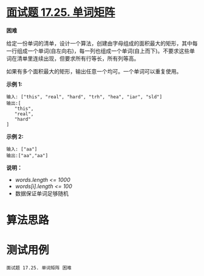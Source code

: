 # [面试题 17.25. 单词矩阵][cnTitle]

**困难**

给定一份单词的清单，设计一个算法，创建由字母组成的面积最大的矩形，其中每一行组成一个单词(自左向右)，每一列也组成一个单词(自上而下)。不要求这些单词在清单里连续出现，但要求所有行等长，所有列等高。

如果有多个面积最大的矩形，输出任意一个均可。一个单词可以重复使用。

**示例 1:** 

```
输入: ["this", "real", "hard", "trh", "hea", "iar", "sld"]
输出:[
   "this",
   "real",
   "hard"
]
```

**示例 2:** 

```
输入: ["aa"]
输出:["aa","aa"]
```

**说明：** 

-  *words.length <= 1000*  
-  *words[i].length <= 100*  
- 数据保证单词足够随机




# 算法思路

# 测试用例
```
面试题 17.25. 单词矩阵 困难
```

[cnTitle]: https://leetcode-cn.com/problems/word-rectangle-lcci/
